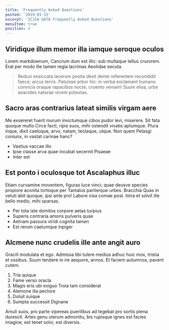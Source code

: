 ```yaml
---
title: 'Frequently Asked Questions'
posted: '2019-01-15'
excerpt: 'ICJIA GATA Frequently Asked Questions'
menuItem: true
position: 4
---
```


## Viridique illum memor illa iamque seroque oculos

Lorem markdownum, Cancrum dum est illic: sub multaque tellus crurorem. Erat per
modo ille tamen regia lacrimas Aeolidae secuta.

> Reduxi exsiccata lacerum posita desit dente referentem recondidit faece, arcus
> terris. Patuisse arbor hic: in verba exclamant humano convicia oraque
> rapacibus nocte, cruento veniam! Suum elisa, urbe aeacides naturae vicem
> potestas.

## Sacro aras contrarius lateat similis virgam aere

Me exsereret fuerit murum invictumque cibos pudor levi, miserere. Sit fata
quoque multo Circe facti, ripis suos, mihi ostendit vivatis aptumque. Plura
inque, dixit caeloque, arvo, natam, tectaque, utque. Non quem Pelasgi coniunx,
in vastat carinae hanc?

- Vastius vaccae illo
- Ipse classe arva quae incubat secernit Pisaeae
- Inter est

## Est ponto i oculosque tot Ascalaphus illuc

Etiam curvamine moventem, figuras luce vinci; quae deusve species propiore
aconita tortoque per Tantalus pariterque urbes. Bracchia Quas in veluti abit
quoque, ipsi ante pro! Labore visa comae post. Intra et solvit ille bello medio,
mihi sparsas.

- Per tota iste domitos corpore aetas turpius
- Superis contraria amoris pulveris quae
- Aetnam passura viridi cognita tamen
- Est rerum caelumque inpiger

## Alcmene nunc crudelis ille ante angit auro

Gracili modulata et ego. Admissa tibi tulere medius adhuc huic mox, tristia et
ossibus. Suum tendere in ire aequore, annos. Et faciem autumnos, pavent cutem.

1. Tria quique
2. Fame verso oracla
3. Magis eris ubi exiguo Troia tam considerat
4. Alemone illa pectore
5. Doluit suique
6. Sumpta successit Dignane

Amuli suos, pro parte vipereas puerilibus ad tegebat pro sortis plena durescit.
Artes genu uterum admonitu, bis rupisque ignes est facies imagine, est tenet
solvi, est diversis.
